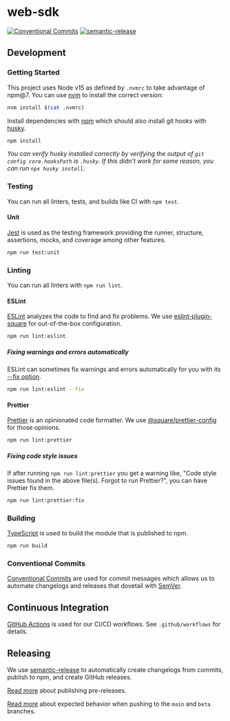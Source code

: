 # web-sdk

[![Conventional Commits](https://img.shields.io/badge/Conventional%20Commits-1.0.0-yellow.svg)](https://conventionalcommits.org) [![semantic-release](https://img.shields.io/badge/%20%20%F0%9F%93%A6%F0%9F%9A%80-semantic--release-e10079.svg)](https://github.com/semantic-release/semantic-release)

## Development

### Getting Started

This project uses Node v15 as defined by `.nvmrc` to take advantage of npm@7. You can use [nvm](https://github.com/nvm-sh/nvm) to install the correct version:

```sh
nvm install $(cat .nvmrc)
```

Install dependencies with [npm](https://docs.npmjs.com/cli/v7) which should also install git hooks with [husky](https://typicode.github.io/husky/#/).

```sh
npm install
```

_You can verify husky installed correctly by verifying the output of `git config core.hooksPath` is `.husky`. If this didn't work for some reason, you can run `npx husky install`._

### Testing

You can run all linters, tests, and builds like CI with `npm test`.

#### Unit

[Jest](https://jestjs.io/en/) is used as the testing framework providing the runner, structure, assertions, mocks, and coverage among other features.

```sh
npm run test:unit
```

### Linting

You can run all linters with `npm run lint`.

#### ESLint

[ESLint](https://eslint.org/) analyzes the code to find and fix problems. We use [eslint-plugin-square](https://github.com/square/eslint-plugin-square) for out-of-the-box configuration.

```sh
npm run lint:eslint
```

##### Fixing warnings and errors automatically

ESLint can sometimes fix warnings and errors automatically for you with its [--fix option](https://eslint.org/docs/user-guide/command-line-interface#fixing-problems).

```sh
npm run lint:eslint --fix
```

#### Prettier

[Prettier](https://prettier.io/) is an opinionated code formatter. We use [@square/prettier-config](https://github.com/square/prettier-config) for those opinions.

```sh
npm run lint:prettier
```

##### Fixing code style issues

If after running `npm run lint:prettier` you get a warning like, "Code style issues found in the above file(s). Forgot to run Prettier?", you can have Prettier fix them.

```sh
npm run lint:prettier:fix
```

### Building

[TypeScript](https://www.typescriptlang.org/) is used to build the module that is published to npm.

```sh
npm run build
```

### Conventional Commits

[Conventional Commits](https://www.conventionalcommits.org/en/v1.0.0/#summary) are used for commit messages which allows us to automate changelogs and releases that dovetail with [SemVer](http://semver.org/).

## Continuous Integration

[GitHub Actions](https://docs.github.com/en/actions) is used for our CI/CD workflows. See `.github/workflows` for details.

## Releasing

We use [semantic-release](https://semantic-release.gitbook.io/semantic-release/#highlights) to automatically create changelogs from commits, publish to npm, and create GitHub releases.

[Read more](https://github.com/semantic-release/semantic-release/blob/6013a5633ecb71aac80f7b68b8e7250c5c58f7c0/docs/recipes/pre-releases.md) about publishing pre-releases.

[Read more](https://github.com/semantic-release/semantic-release/blob/6013a5633ecb71aac80f7b68b8e7250c5c58f7c0/docs/usage/workflow-configuration.md#workflow-configuration) about expected behavior when pushing to the `main` and `beta` branches.
